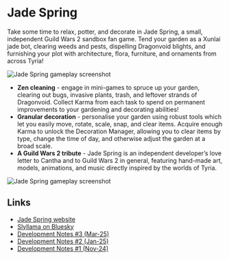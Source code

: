 # Jade Spring

Take some time to relax, potter, and decorate in Jade Spring, a small, independent Guild Wars 2 sandbox fan game. Tend your garden as a Xunlai jade bot, clearing weeds and pests, dispelling Dragonvoid blights, and furnishing your plot with architecture, flora, furniture, and ornaments from across Tyria!

![Jade Spring gameplay screenshot](https://www.slyllama.net/jade-spring/decorating.jpg)

- __Zen cleaning__ - engage in mini-games to spruce up your garden, clearing out bugs, invasive plants, trash, and leftover strands of Dragonvoid. Collect Karma from each task to spend on permanent improvements to your gardening and decorating abilities!
- __Granular decoration__ - personalise your garden using robust tools which let you easily move, rotate, scale, snap, and clear items. Acquire enough Karma to unlock the Decoration Manager, allowing you to clear items by type, change the time of day, and otherwise adjust the garden at a broad scale.
- __A Guild Wars 2 tribute__ - Jade Spring is an independent developer’s love letter to Cantha and to Guild Wars 2 in general, featuring hand-made art, models, animations, and music directly inspired by the worlds of Tyria.

![Jade Spring gameplay screenshot](https://www.slyllama.net/jade-spring/nkc.jpg)

## Links

- [Jade Spring website](https://www.slyllama.net/jade-spring/)
- [Slyllama on Bluesky](https://bsky.app/profile/slyllama.net/)
- [Development Notes #3 (Mar-25)](https://www.slyllama.net/journal/jade-mar25/)
- [Development Notes #2 (Jan-25)](https://www.slyllama.net/journal/jade-jan25/)
- [Development Notes #1 (Nov-24)](https://www.slyllama.net/journal/seitung-nov24/)
